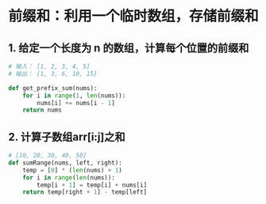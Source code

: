 # 前缀和：利用一个临时数组，存储前缀和
## 1. 给定一个长度为 n 的数组，计算每个位置的前缀和
```python
# 输入： [1, 2, 3, 4, 5]
# 输出： [1, 3, 6, 10, 15]

def get_prefix_sum(nums):
    for i in range(1, len(nums)):
        nums[i] += nums[i - 1]
    return nums
```

## 2. 计算子数组arr[i:j]之和
```python
# [10, 20, 30, 40, 50]
def sumRange(nums, left, right):
    temp = [0] * (len(nums) + 1)
    for i in range(len(nums)):
        temp[i + 1] = temp[i] + nums[i]
    return temp[right + 1] - temp[left]
```

